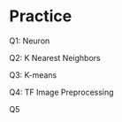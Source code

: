 # Practice  
Q1: Neuron                                              
                     
Q2: K Nearest Neighbors           
                                   
Q3: K-means 
                        
Q4: TF Image Preprocessing                          
           
Q5                   
      
  
